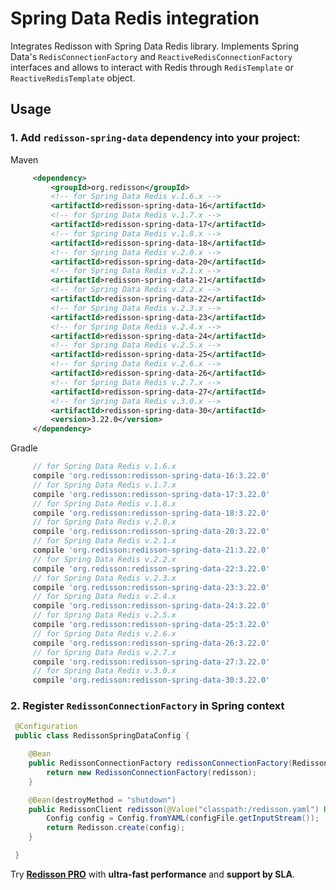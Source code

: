 # Spring Data Redis integration

Integrates Redisson with Spring Data Redis library. Implements Spring Data's `RedisConnectionFactory` and `ReactiveRedisConnectionFactory` interfaces and allows to interact with Redis through `RedisTemplate` or `ReactiveRedisTemplate` object.

## Usage

### 1. Add `redisson-spring-data` dependency into your project:

Maven

```xml
     <dependency>
         <groupId>org.redisson</groupId>
         <!-- for Spring Data Redis v.1.6.x -->
         <artifactId>redisson-spring-data-16</artifactId>
         <!-- for Spring Data Redis v.1.7.x -->
         <artifactId>redisson-spring-data-17</artifactId>
         <!-- for Spring Data Redis v.1.8.x -->
         <artifactId>redisson-spring-data-18</artifactId>
         <!-- for Spring Data Redis v.2.0.x -->
         <artifactId>redisson-spring-data-20</artifactId>
         <!-- for Spring Data Redis v.2.1.x -->
         <artifactId>redisson-spring-data-21</artifactId>
         <!-- for Spring Data Redis v.2.2.x -->
         <artifactId>redisson-spring-data-22</artifactId>
         <!-- for Spring Data Redis v.2.3.x -->
         <artifactId>redisson-spring-data-23</artifactId>
         <!-- for Spring Data Redis v.2.4.x -->
         <artifactId>redisson-spring-data-24</artifactId>
         <!-- for Spring Data Redis v.2.5.x -->
         <artifactId>redisson-spring-data-25</artifactId>
         <!-- for Spring Data Redis v.2.6.x -->
         <artifactId>redisson-spring-data-26</artifactId>
         <!-- for Spring Data Redis v.2.7.x -->
         <artifactId>redisson-spring-data-27</artifactId>
         <!-- for Spring Data Redis v.3.0.x -->
         <artifactId>redisson-spring-data-30</artifactId>
         <version>3.22.0</version>
     </dependency>
```

Gradle

```groovy
     // for Spring Data Redis v.1.6.x
     compile 'org.redisson:redisson-spring-data-16:3.22.0'
     // for Spring Data Redis v.1.7.x
     compile 'org.redisson:redisson-spring-data-17:3.22.0'
     // for Spring Data Redis v.1.8.x
     compile 'org.redisson:redisson-spring-data-18:3.22.0'
     // for Spring Data Redis v.2.0.x
     compile 'org.redisson:redisson-spring-data-20:3.22.0'
     // for Spring Data Redis v.2.1.x
     compile 'org.redisson:redisson-spring-data-21:3.22.0'
     // for Spring Data Redis v.2.2.x
     compile 'org.redisson:redisson-spring-data-22:3.22.0'
     // for Spring Data Redis v.2.3.x
     compile 'org.redisson:redisson-spring-data-23:3.22.0'
     // for Spring Data Redis v.2.4.x
     compile 'org.redisson:redisson-spring-data-24:3.22.0'
     // for Spring Data Redis v.2.5.x
     compile 'org.redisson:redisson-spring-data-25:3.22.0'
     // for Spring Data Redis v.2.6.x
     compile 'org.redisson:redisson-spring-data-26:3.22.0'
     // for Spring Data Redis v.2.7.x
     compile 'org.redisson:redisson-spring-data-27:3.22.0'
     // for Spring Data Redis v.3.0.x
     compile 'org.redisson:redisson-spring-data-30:3.22.0'
```

### 2. Register `RedissonConnectionFactory` in Spring context

```java
 @Configuration
 public class RedissonSpringDataConfig {

    @Bean
    public RedissonConnectionFactory redissonConnectionFactory(RedissonClient redisson) {
        return new RedissonConnectionFactory(redisson);
    }

    @Bean(destroyMethod = "shutdown")
    public RedissonClient redisson(@Value("classpath:/redisson.yaml") Resource configFile) throws IOException {
        Config config = Config.fromYAML(configFile.getInputStream());
        return Redisson.create(config);
    }

 }
```
Try __[Redisson PRO](https://redisson.pro)__ with **ultra-fast performance** and **support by SLA**.
